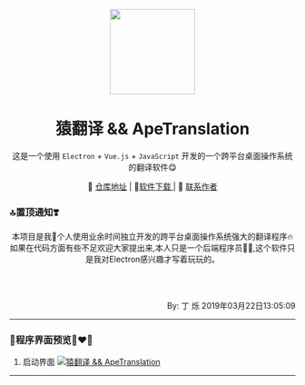 <p align="center">
    <a href="https://github.com/YooDing/"><img src="https://github.com/YooDing/ApeTranslation/blob/master/ticon.png?raw=true" width="150"/></a>
    <h1 align="center">猿翻译 && ApeTranslation</h1>
</p>

<p align="center">这是一个使用 <code>Electron</code> + <code>Vue.js</code> + <code>JavaScript</code> 开发的一个跨平台桌面操作系统的翻译软件😋</p>

<p align="center">
    🤩 <a href="https://github.com/YooDing/ApeTranslation" target="_blank">仓库地址</a> | 
    🍻<a href="https://github.com/YooDing/ApeTranslation/releases" target="_blank">软件下载 </a> | 
    👷 <a href="https://wpa.qq.com/msgrd?v=3&uin=2420498526&site=qq&menu=yes" target="_blank">联系作者</a> 
</p>

### 🔝置顶通知❣️

<p align="center">
 本项目是我👤个人使用业余时间独立开发的跨平台桌面操作系统强大的翻译程序🔥如果在代码方面有些不足欢迎大家提出来,本人只是一个后端程序员👨‍💻‍,这个软件只是我对Electron感兴趣才写着玩玩的。
</p>
</br>
</br>
<p align="right">By: 丁 烁
                    2019年03月22日13:05:09</p> 

----------


### 🤩程序界面预览👨‍❤️‍👨

 1. 启动界面
 [![猿翻译 && ApeTranslation](https://i.loli.net/2019/03/22/5c946b52112b3.png)](https://i.loli.net/2019/03/22/5c946b52112b3.png)

----------



